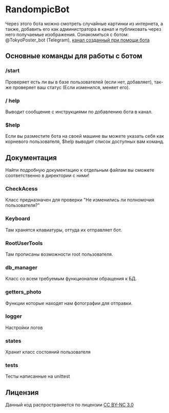 # RandompicBot 
Через этого бота можно смотреть случайные картинки из интернета, а также, добавить его как администратора в канал и публиковать через него получаемые изображения.
Ознакомиться с ботом: @TokyoPoster_bot (Telegram), [канал созданный при помощи бота](https://t.me/VremyankaArt)
## Основные команды для работы с ботом
### /start 
Проверяет есть ли вы в базе пользователей (если нет, добавляет), так-же проверяет ваш статус (Если изменился, меняет его). 
### / help 
Выводит сообщение с инструкциями по добавлению бота в канал.
### $help
Если вы разместите бота на своей машине вы можете указать себя как корневого пользователя, $help выводит список доступных вам команд.
## Документация
Найти подробную документацию к отдельным файлам вы сможете соответственно в директории с ними!
### CheckAcess
Класс предназначен для проверки "Не изменились ли полномочия пользователя?"
### Keyboard
Там хранятся клавиатуры, оттуда их отправляет бот.
### RootUserTools
Там прописаны возможности root пользователя.
### db_manager 
Класс со всем требуемым функционалом обращения к БД.
### getters_photo
Функции которые находят нам фотографии для отправки.
### logger
Настройки логов
### states
Хранит класс состояний пользователя
### tests
Тесты написанные на unittest
## Лицензия
Данный код распространяется по лицензии  [CC BY-NC 3.0](https://creativecommons.org/licenses/by-nc/3.0/deed.ru)
